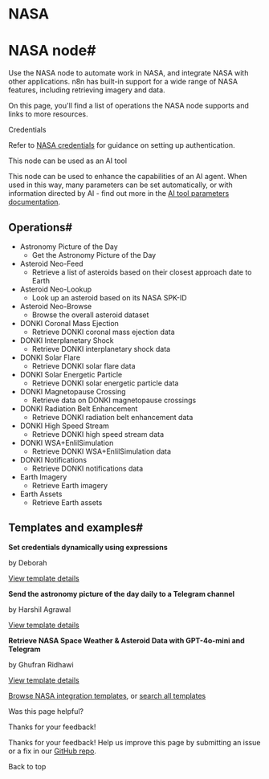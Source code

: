 # NASA

[ ](https://github.com/n8n-io/n8n-docs/edit/main/docs/integrations/builtin/app-nodes/n8n-nodes-base.nasa.md "Edit this page")

# NASA node#

Use the NASA node to automate work in NASA, and integrate NASA with other applications. n8n has built-in support for a wide range of NASA features, including retrieving imagery and data. 

On this page, you'll find a list of operations the NASA node supports and links to more resources.

Credentials

Refer to [NASA credentials](../../credentials/nasa/) for guidance on setting up authentication. 

This node can be used as an AI tool

This node can be used to enhance the capabilities of an AI agent. When used in this way, many parameters can be set automatically, or with information directed by AI - find out more in the [AI tool parameters documentation](../../../../advanced-ai/examples/using-the-fromai-function/).

## Operations#

  * Astronomy Picture of the Day
    * Get the Astronomy Picture of the Day
  * Asteroid Neo-Feed
    * Retrieve a list of asteroids based on their closest approach date to Earth
  * Asteroid Neo-Lookup
    * Look up an asteroid based on its NASA SPK-ID
  * Asteroid Neo-Browse
    * Browse the overall asteroid dataset
  * DONKI Coronal Mass Ejection
    * Retrieve DONKI coronal mass ejection data
  * DONKI Interplanetary Shock
    * Retrieve DONKI interplanetary shock data
  * DONKI Solar Flare
    * Retrieve DONKI solar flare data
  * DONKI Solar Energetic Particle
    * Retrieve DONKI solar energetic particle data
  * DONKI Magnetopause Crossing
    * Retrieve data on DONKI magnetopause crossings
  * DONKI Radiation Belt Enhancement
    * Retrieve DONKI radiation belt enhancement data
  * DONKI High Speed Stream
    * Retrieve DONKI high speed stream data
  * DONKI WSA+EnlilSimulation
    * Retrieve DONKI WSA+EnlilSimulation data
  * DONKI Notifications
    * Retrieve DONKI notifications data
  * Earth Imagery
    * Retrieve Earth imagery
  * Earth Assets
    * Retrieve Earth assets



## Templates and examples#

**Set credentials dynamically using expressions**

by Deborah

[View template details](https://n8n.io/workflows/2223-set-credentials-dynamically-using-expressions/)

**Send the astronomy picture of the day daily to a Telegram channel**

by Harshil Agrawal

[View template details](https://n8n.io/workflows/828-send-the-astronomy-picture-of-the-day-daily-to-a-telegram-channel/)

**Retrieve NASA Space Weather & Asteroid Data with GPT-4o-mini and Telegram**

by Ghufran Ridhawi

[View template details](https://n8n.io/workflows/3834-retrieve-nasa-space-weather-and-asteroid-data-with-gpt-4o-mini-and-telegram/)

[Browse NASA integration templates](https://n8n.io/integrations/nasa/), or [search all templates](https://n8n.io/workflows/)

Was this page helpful? 

Thanks for your feedback! 

Thanks for your feedback! Help us improve this page by submitting an issue or a fix in our [GitHub repo](https://github.com/n8n-io/n8n-docs). 

Back to top 
